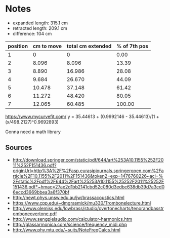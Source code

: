 # Notes
- expanded length: 315.1 cm
- retracted length: 209.1 cm
- difference: 104 cm

|position|cm to move|total cm extended|% of 7th pos|
|----|----|----|----|
|1|0|0|0.00|
|2|8.096|8.096|13.39|
|3|8.890|16.986|28.08|
|4|9.684|26.670|44.09|
|5|10.478|37.148|61.42|
|6|11.272|48.420|80.05|
|7|12.065|60.485|100.00|

https://www.mycurvefit.com/
y = 35.44613 + (0.9992146 - 35.44613)/(1 + (x/498.2127)^0.9692893)

Gonna need a math library

## Sources
- http://download.springer.com/static/pdf/644/art%253A10.1155%252F2011%252F151436.pdf?originUrl=http%3A%2F%2Fasp.eurasipjournals.springeropen.com%2Farticle%2F10.1155%2F2011%2F151436&token2=exp=1476760226~acl=%2Fstatic%2Fpdf%2F644%2Fart%25253A10.1155%25252F2011%25252F151436.pdf*~hmac=27ae2d1bb2141cbd52c080d3edbc638db39d7a3cd06eccd3669bbea3a6f370bf
- http://newt.phys.unsw.edu.au/jw/brassacoustics.html
- https://www.cpp.edu/~dmgrasmick/mu330/Trombonelecture.html
- http://www.olemiss.edu/lowbrass/studio/overtonecharts/tenorandbasstromboneovertone.pdf
- http://www.sengpielaudio.com/calculator-harmonics.htm
- http://glassarmonica.com/science/frequency_midi.php
- http://www.phy.mtu.edu/~suits/NoteFreqCalcs.html
